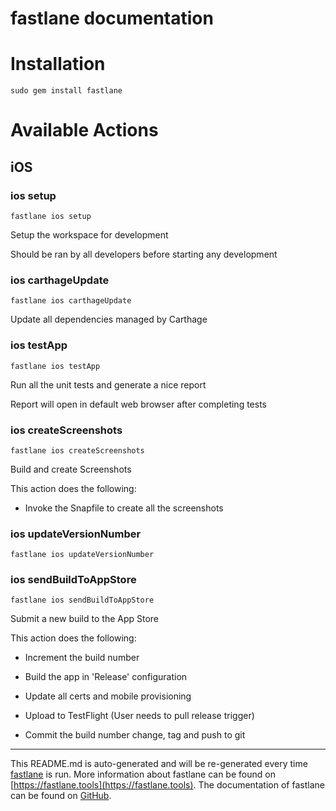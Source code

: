 fastlane documentation
================
# Installation
```
sudo gem install fastlane
```
# Available Actions
## iOS
### ios setup
```
fastlane ios setup
```
Setup the workspace for development

Should be ran by all developers before starting any development
### ios carthageUpdate
```
fastlane ios carthageUpdate
```
Update all dependencies managed by Carthage
### ios testApp
```
fastlane ios testApp
```
Run all the unit tests and generate a nice report

Report will open in default web browser after completing tests
### ios createScreenshots
```
fastlane ios createScreenshots
```
Build and create Screenshots

This action does the following:



- Invoke the Snapfile to create all the screenshots
### ios updateVersionNumber
```
fastlane ios updateVersionNumber
```

### ios sendBuildToAppStore
```
fastlane ios sendBuildToAppStore
```
Submit a new build to the App Store

This action does the following:



- Increment the build number

- Build the app in 'Release' configuration

- Update all certs and mobile provisioning

- Upload to TestFlight (User needs to pull release trigger)

- Commit the build number change, tag and push to git

----

This README.md is auto-generated and will be re-generated every time [fastlane](https://fastlane.tools) is run.
More information about fastlane can be found on [https://fastlane.tools](https://fastlane.tools).
The documentation of fastlane can be found on [GitHub](https://github.com/fastlane/fastlane/tree/master/fastlane).
